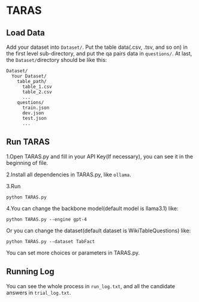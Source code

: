 # TARAS

## Load Data
Add your dataset into ```Dataset/```. Put the table data(.csv, .tsv, and so on) in the first level sub-directory, and put the qa pairs data in ```questions/```.
At last, the ```Dataset/```directory should be like this:
```
Dataset/
  Your Dataset/
    table_path/
      table_1.csv
      table_2.csv
      ...
    questions/
      train.json
      dev.json
      test.json
      ...
```

## Run TARAS
1.Open TARAS.py and fill in your API Key(If necessary), you can see it in the beginning of file.

2.Install all dependencies in TARAS.py, like ```ollama```.

3.Run
``` 
python TARAS.py 
```

4.You can change the backbone model(default model is llama3.1) like:
``` 
python TARAS.py --engine gpt-4
```
Or you can change the dataset(default dataset is WikiTableQuestions) like:
``` 
python TARAS.py --dataset TabFact
```
You can set more choices or parameters in TARAS.py.

## Running Log
You can see the whole process in ```run_log.txt```, and all the candidate answers in ```trial_log.txt```.
